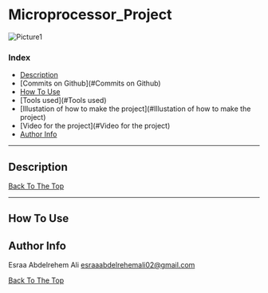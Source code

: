 # Microprocessor_Project
![Picture1](https://user-images.githubusercontent.com/93450859/148609624-fe391666-3cca-4ebe-a379-21332733b534.png)


### Index


- [Description](#description)
- [Commits on Github](#Commits on Github)
- [How To Use](#how-to-use)
- [Tools used](#Tools used)
- [Illustation of how to make the project](#Illustation of how to make the project)
- [Video for the project](#Video for the project)
- [Author Info](#author-info)

---

## Description




[Back To The Top](#Microprocessor_Project)

---

## How To Use





## Author Info

Esraa Abdelrehem Ali
esraaabdelrehemali02@gmail.com

[Back To The Top](#Microprocessor_Project)
